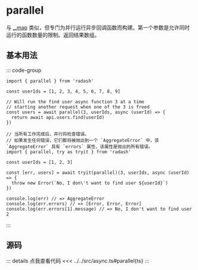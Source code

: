 # parallel

与 [_.map](map.md) 类似，但专门为并行运行异步回调函数而构建。第一个参数是允许同时运行的函数数量的限制。返回结果数组。

## 基本用法

::: code-group
```ts[example.ts]
import { parallel } from 'radash'

const userIds = [1, 2, 3, 4, 5, 6, 7, 8, 9]

// Will run the find user async function 3 at a time
// starting another request when one of the 3 is freed
const users = await parallel(3, userIds, async (userId) => {
  return await api.users.find(userId)
})
```
```ts[errors.ts]
// 当所有工作完成后，并行将检查错误。
// 如果发生任何错误，它们都将被抛出到一个 `AggregateError` 中，该 `AggregateError` 具有 `errors` 属性，该属性是抛出的所有错误。
import { parallel, try as tryit } from 'radash'

const userIds = [1, 2, 3]

const [err, users] = await tryit(parallel)(3, userIds, async (userId) => {
  throw new Error(`No, I don\'t want to find user ${userId}`)
})

console.log(err) // => AggregateError
console.log(err.errors) // => [Error, Error, Error]
console.log(err.errors[1].message) // => No, I don't want to find user 2
```
:::
## 源码

::: details 点我查看代码
<<< ../../src/async.ts#parallel{ts}
:::
